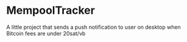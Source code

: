 # MempoolTracker
A little project that sends a push notification to user on desktop when Bitcoin fees are under 20sat/vb

